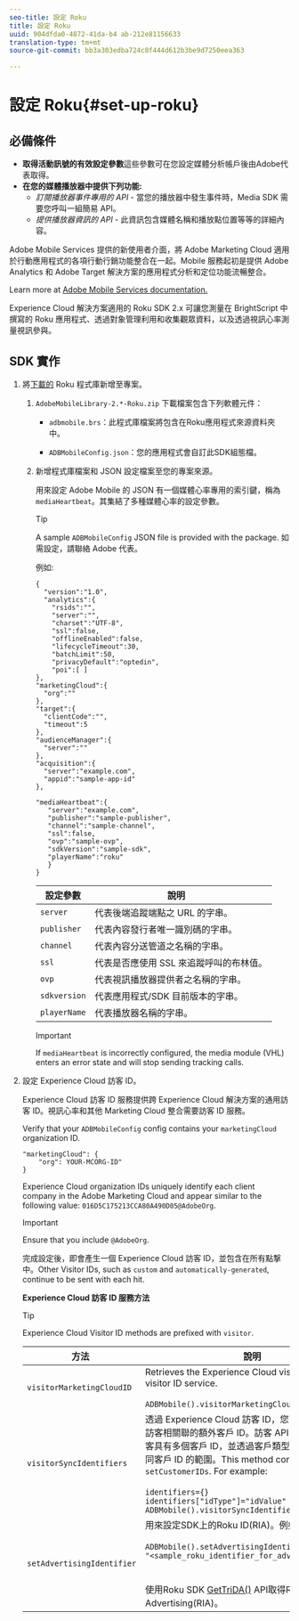 ```yaml
---
seo-title: 設定 Roku
title: 設定 Roku
uuid: 904dfda0-4872-41da-b4 ab-212e81156633
translation-type: tm+mt
source-git-commit: bb3a303edba724c8f444d612b3be9d7250eea363

---
```



# 設定 Roku{#set-up-roku}

## 必備條件

* **取得活動訊號的有效設定參數**&#x200B;這些參數可在您設定媒體分析帳戶後由Adobe代表取得。
* **在您的媒體播放器中提供下列功能:**
   * _訂閱播放器事件專用的 API_ - 當您的播放器中發生事件時，Media SDK 需要您呼叫一組簡易 API。
   * _提供播放器資訊的 API_ - 此資訊包含媒體名稱和播放點位置等等的詳細內容。

Adobe Mobile Services 提供的新使用者介面，將 Adobe Marketing Cloud 適用於行動應用程式的各項行動行銷功能整合在一起。Mobile 服務起初是提供 Adobe Analytics 和 Adobe Target 解決方案的應用程式分析和定位功能流暢整合。

Learn more at [Adobe Mobile Services documentation.](https://marketing.adobe.com/resources/help/en_US/mobile/)

Experience Cloud 解決方案適用的 Roku SDK 2.x 可讓您測量在 BrightScript 中撰寫的 Roku 應用程式、透過對象管理利用和收集觀眾資料，以及透過視訊心率測量視訊參與。

## SDK 實作

1. 將[下載的](../../sdk-implement/download-sdks.md#section_551A10AD7880426BB29AE52482BB4211) Roku 程式庫新增至專案。

   1. `AdobeMobileLibrary-2.*-Roku.zip` 下載檔案包含下列軟體元件：

      * `adbmobile.brs`：此程式庫檔案將包含在Roku應用程式來源資料夾中。

      * `ADBMobileConfig.json`：您的應用程式會自訂此SDK組態檔。
   1. 新增程式庫檔案和 JSON 設定檔案至您的專案來源。

      用來設定 Adobe Mobile 的 JSON 有一個媒體心率專用的索引鍵，稱為 `mediaHeartbeat`。其集結了多種媒體心率的設定參數。

      >[!TIP]
      >
      >A sample `ADBMobileConfig` JSON file is provided with the package. 如需設定，請聯絡 Adobe 代表。

      例如:

      ```
      {
        "version":"1.0", 
        "analytics":{
          "rsids":"",
          "server":"",
          "charset":"UTF-8", 
          "ssl":false, 
          "offlineEnabled":false, 
          "lifecycleTimeout":30, 
          "batchLimit":50, 
          "privacyDefault":"optedin", 
          "poi":[ ]
      },
      "marketingCloud":{
        "org":""
      },
      "target":{ 
        "clientCode":"", 
        "timeout":5
      },
      "audienceManager":{ 
        "server":""
      },
      "acquisition":{ 
        "server":"example.com",
        "appid":"sample-app-id"
      },
      
      "mediaHeartbeat":{ 
         "server":"example.com", 
         "publisher":"sample-publisher", 
         "channel":"sample-channel", 
         "ssl":false,
         "ovp":"sample-ovp", 
         "sdkVersion":"sample-sdk", 
         "playerName":"roku"
         }    
      }
      ```

      | 設定參數 | 說明     |
      | --- | --- |
      | `server` | 代表後端追蹤端點之 URL 的字串。 |
      | `publisher` | 代表內容發行者唯一識別碼的字串。 |
      | `channel` | 代表內容分送管道之名稱的字串。 |
      | `ssl` | 代表是否應使用 SSL 來追蹤呼叫的布林值。 |
      | `ovp` | 代表視訊播放器提供者之名稱的字串。 |
      | `sdkversion` | 代表應用程式/SDK 目前版本的字串。 |
      | `playerName` | 代表播放器名稱的字串。 |

      >[!IMPORTANT]
      >
      >If `mediaHeartbeat` is incorrectly configured, the media module (VHL) enters an error state and will stop sending tracking calls.


1. 設定 Experience Cloud 訪客 ID。

   Experience Cloud 訪客 ID 服務提供跨 Experience Cloud 解決方案的通用訪客 ID。視訊心率和其他 Marketing Cloud 整合需要訪客 ID 服務。

   Verify that your `ADBMobileConfig` config contains your `marketingCloud` organization ID.

   ```
   "marketingCloud": {
       "org": YOUR-MCORG-ID"
   }
   ```

   Experience Cloud organization IDs uniquely identify each client company in the Adobe Marketing Cloud and appear similar to the following value: `016D5C175213CCA80A490D05@AdobeOrg`.

   >[!IMPORTANT]
   >
   >Ensure that you include `@AdobeOrg`.

   完成設定後，即會產生一個 Experience Cloud 訪客 ID，並包含在所有點撃中。Other Visitor IDs, such as `custom` and `automatically-generated`, continue to be sent with each hit.

   **Experience Cloud 訪客 ID 服務方法**

   >[!TIP]
   >
   >Experience Cloud Visitor ID methods are prefixed with `visitor`.

   |  方法   | 說明 |
   | --- | --- |
   | `visitorMarketingCloudID` | Retrieves the Experience Cloud visitor ID from the visitor ID service.  <br/><br/>`ADBMobile().visitorMarketingCloudID()` |
   | `visitorSyncIdentifiers` | 透過 Experience Cloud 訪客 ID，您可以設定與每個訪客相關聯的額外客戶 ID。訪客 API 可接受同一名訪客具有多個客戶 ID，並透過客戶類型識別碼來區分不同客戶 ID 的範圍。This method corresponds to `setCustomerIDs`. For example: <br/><br/>`identifiers={}` <br/>`identifiers["idType"]="idValue"` <br/>`ADBMobile().visitorSyncIdentifiers(identifiers)` |
   | `setAdvertisingIdentifier` | 用來設定SDK上的Roku ID(RIA)。例如: <br/><br/> `ADBMobile().setAdvertisingIdentifier(`<br/>`"<sample_roku_identifier_for_advertising>")`<br/><br/><br/>使用Roku SDK [GetTriDA()](https://developer.roku.com/docs/references/brightscript/interfaces/ifdeviceinfo.md#getrida-as-dynamic) API取得Roku ID for Advertising(RIA)。 |

   <!--
    Roku Api Reference: 
    * [Integrating the Roku Advertising Framework](https://sdkdocs.roku.com/display/sdkdoc/Integrating+the+Roku+Advertising+Framework)  
    * [GetRIDA()](https://sdkdocs.roku.com/display/sdkdoc/ifDeviceInfo#ifDeviceInfo-GetRIDA())
    -->

<!--    **Postbacks -** For more information about configuring postbacks, see [Configure Postbacks.](https://marketing.adobe.com/resources/help/en_US/mobile/signals_.html) -->
